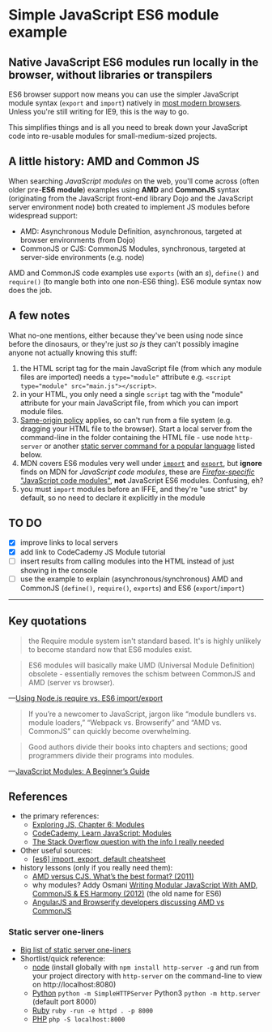 # Simple JavaScript ES6 module example

## Native JavaScript **ES6 modules** run locally in the browser, without libraries or transpilers

ES6 browser support now means you can use the simpler JavaScript module syntax (`export` and `import`) natively in [most modern browsers](https://www.caniuse.com/#feat=es6-module). Unless you're still writing for IE9, this is the way to go.

This simplifies things and is all you need to break down your JavaScript code into re-usable modules for small-medium-sized projects.

## A little history: AMD and Common JS

When searching *JavaScript modules* on the web, you'll come across (often older pre-**ES6 module**) examples using **AMD** and **CommonJS** syntax (originating from the JavaScript front-end library Dojo and the JavaScript server environment node) both created to implement JS modules before widespread support:

- AMD: Asynchronous Module Definition, asynchronous, targeted at browser environments (from Dojo)
- CommonJS or CJS: CommonJS Modules, synchronous, targeted at server-side environments (e.g. node)

AMD and CommonJS code examples use `exports` (with an *s*), `define()` and `require()` (to mangle both into one non-ES6 thing). ES6 module syntax now does the job.

## A few notes

What no-one mentions, either because they've been using node since before the dinosaurs, or they're just *so js* they can't possibly imagine anyone not actually knowing this stuff:

1. the HTML script tag for the main JavaScript file (from which any module files are imported) needs a `type="module"` attribute e.g. `<script type="module" src="main.js"></script>`.
2. in your HTML, you only need a single `script` tag with the "module" attribute for your main JavaScript file, from which you can import module files.
3. [Same-origin policy](https://stackoverflow.com/a/46992592/123033) applies, so can't run from a file system (e.g. dragging your HTML file to the browser). Start a local server from the command-line in the folder containing the HTML file - use node `http-server` or another [static server command for a popular language](#static-server-one-liners) listed below.
4. MDN covers ES6 modules very well under [`import`](https://developer.mozilla.org/en-US/docs/Web/JavaScript/Reference/Statements/import) and [`export`](https://developer.mozilla.org/en-US/docs/Web/JavaScript/Reference/Statements/export), but **ignore** finds on MDN for *JavaScript code modules*, these are [*Firefox-specific* "JavaScript code modules"](https://developer.mozilla.org/en-US/docs/Mozilla/JavaScript_code_modules), **not** JavaScript ES6 modules. Confusing, eh?
5. you must `import` modules before an IFFE, and they're "use strict" by default, so no need to declare it explicitly in the module

## TO DO

- [x] improve links to local servers
- [x] add link to CodeCademy JS Module tutorial
- [ ] insert results from calling modules into the HTML instead of just showing in the console
- [ ] use the example to explain (asynchronous/synchronous) AMD and CommonJS (`define()`, `require()`, `exports`) and ES6 (`export`/`import`)

---

## Key quotations

> the Require module system isn't standard based. It's is highly unlikely to become standard now that ES6 modules exist.

> ES6 modules will basically make UMD (Universal Module Definition) obsolete - essentially removes the schism between CommonJS and AMD (server vs browser).

—[Using Node.js require vs. ES6 import/export
](https://stackoverflow.com/q/31354559/123033)

> If you’re a newcomer to JavaScript, jargon like “module bundlers vs. module loaders,” “Webpack vs. Browserify” and “AMD vs. CommonJS” can quickly become overwhelming.

> Good authors divide their books into chapters and sections; good programmers divide their programs into modules.

—[JavaScript Modules: A Beginner’s Guide](https://medium.freecodecamp.org/javascript-modules-a-beginner-s-guide-783f7d7a5fcc)

## References

- the primary references:
  - [Exploring JS, Chapter 6: Modules](http://exploringjs.com/es6/ch_modules.html)
  - [CodeCademy, Learn JavaScript: Modules](https://www.codecademy.com/courses/intermediate-javascript-modules/lessons/modules/exercises/hello-modules)
  - [The Stack Overflow question with the info I really needed](https://stackoverflow.com/q/28674652/123033 "What is the difference between browserify/requirejs modules and ES6 modules (2015)")
- Other useful sources:
  - [[es6] import, export, default cheatsheet](https://hackernoon.com/import-export-default-require-commandjs-javascript-nodejs-es6-vs-cheatsheet-different-tutorial-example-5a321738b50f)
- history lessons (only if you really need them):
  - [AMD versus CJS. What’s the best format? (2011)](http://unscriptable.com/2011/09/30/amd-versus-cjs-whats-the-best-format/)
  - why modules? Addy Osmani [Writing Modular JavaScript With AMD, CommonJS & ES Harmony (2012)](https://addyosmani.com/writing-modular-js/) (the old name for ES6)
  - [AngularJS and Browserify developers discussing AMD vs CommonJS](https://stackoverflow.com/a/36224960/123033)

### Static server one-liners

- [Big list of static server one-liners](https://gist.github.com/willurd/5720255)
- Shortlist/quick reference:
  - [node](https://www.npmjs.com/package/http-server) (install globally with `npm install http-server -g` and run from your project directory with `http-server` on the command-line to view on http://localhost:8080)
  - [Python](https://sweetme.at/2013/08/21/simple-local-http-server-with-python/) `python -m SimpleHTTPServer` Python3 `python -m http.server` (default port 8000)
  - [Ruby](http://til.justincampbell.me/start-an-http-server-with-ruby-run/) `ruby -run -e httpd . -p 8000`
  - [PHP](https://secure.php.net/manual/en/features.commandline.webserver.php) `php -S localhost:8000`

